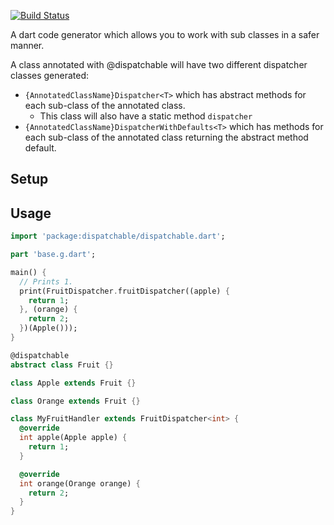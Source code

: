 [![Build Status](https://travis-ci.com/nigel-gott/dispatchable.svg?branch=master)](https://travis-ci.com/nigel-gott/dispatchable)

A dart code generator which allows you to work with sub classes in a safer manner.

A class annotated with @dispatchable will have two different dispatcher classes 
generated:
* `{AnnotatedClassName}Dispatcher<T>` which has abstract methods for each sub-class of the annotated class.
  * This class will also have a static method `dispatcher`
* `{AnnotatedClassName}DispatcherWithDefaults<T>` which has methods for each sub-class 
  of the annotated class returning the abstract method default.

## Setup

## Usage


```dart
import 'package:dispatchable/dispatchable.dart';

part 'base.g.dart';

main() {
  // Prints 1.
  print(FruitDispatcher.fruitDispatcher((apple) {
    return 1;
  }, (orange) {
    return 2;
  })(Apple()));
}

@dispatchable
abstract class Fruit {}

class Apple extends Fruit {}

class Orange extends Fruit {}

class MyFruitHandler extends FruitDispatcher<int> {
  @override
  int apple(Apple apple) {
    return 1;
  }

  @override
  int orange(Orange orange) {
    return 2;
  }
}

```

